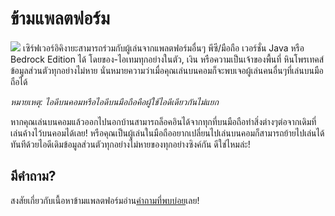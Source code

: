 # ข้ามแพลตฟอร์ม
![](https://encrypted-tbn0.gstatic.com/images?q=tbn:ANd9GcR8roDda7ONxFbUhCNRh9mcZ5u3XUI0T0M25w&usqp=CAU)
เซิร์ฟเวอร์อิคิงายะสามารถร่วมกับผู้เล่นจากแพลตฟอร์มอื่นๆ พีซี/มือถือ เวอร์ชั่น Java หรือ Bedrock Edition ได้
โดยของ-ไอเทมทุกอย่างในตัว, เงิน หรือความเป็นเจ้าของพื้นที่ หินโพรเทคส์ ข้อมูลส่วนตัวทุกอย่างไม่หาย
นั่นหมายความว่าเมื่อคุณเล่นบนคอมก็จะพบเจอผู้เล่นคนอื่นๆที่เล่นบนมือถือได้

*หมายเหตุ: ไอดีบนคอมหรือไอดีบนมือถือคือผู้ใช้ไอดีเดียวกันไม่แยก*

หากคุณเล่นบนคอมแล้วออกไปนอกบ้านสามารถล็อคอินได้จากทุกที่บนมือถือทำสิ่งต่างๆต่อจากเดิมที่เล่นค้างไว้บนคอมได้เลย! หรือคุณเป็นผู้เล่นในมือถืออยากเปลี่ยนไปเล่นบนคอมก็สามารถย้ายไปเล่นได้ทันทีด้วยไอดีเดิมข้อมูลส่วนตัวทุกอย่างไม่หายของทุกอย่างซิงค์กัน ดีใช่ไหมล่ะ!

## มีคำถาม?

สงสัยเกี่ยวกับเนื้อหาข้ามแพลตฟอร์มอ่าน[คำถามที่พบบ่อย](/wiki/faq)เลย!
